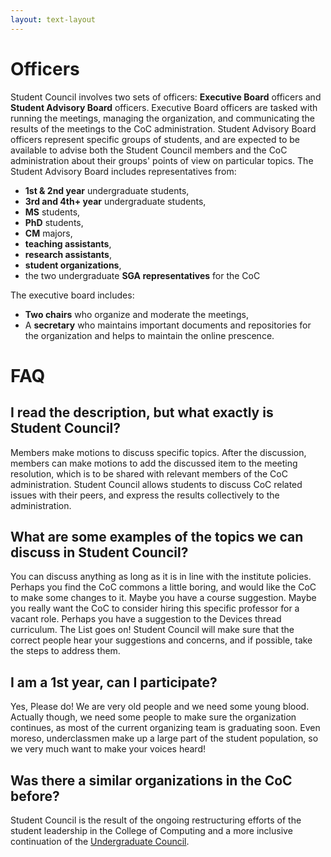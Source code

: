 ```yaml
---
layout: text-layout
---
```


# Officers

Student Council involves two sets of officers: **Executive Board** officers and **Student Advisory Board** officers. Executive Board officers are tasked with running the meetings, managing the organization, and communicating the results of the meetings to the CoC administration. Student Advisory Board officers represent specific groups of students, and are expected to be available to advise both the Student Council members and the CoC administration about their groups' points of view on particular topics. The Student Advisory Board includes representatives from:

- **1st & 2nd year** undergraduate students,
- **3rd and 4th+ year** undergraduate students,
- **MS** students,
- **PhD** students,
- **CM** majors,
- **teaching assistants**,
- **research assistants**,
- **student organizations**,
- the two undergraduate **SGA representatives** for the CoC

The executive board includes:

- **Two chairs** who organize and moderate the meetings,
- A **secretary** who maintains important documents and repositories for the organization and helps to maintain the online prescence.

# FAQ

## I read the description, but what exactly is Student Council?

Members make motions to discuss specific topics. After the discussion, members can make motions to add the discussed item to the meeting resolution, which is to be shared with relevant members of the CoC administration. Student Council allows students to discuss CoC related issues with their peers, and express the results collectively to the administration.

## What are some examples of the topics we can discuss in Student Council?

You can discuss anything as long as it is in line with the institute policies. Perhaps you find the CoC commons a little boring, and would like the CoC to make some changes to it. Maybe you have a course suggestion. Maybe you really want the CoC to consider hiring this specific professor for a vacant role. Perhaps you have a suggestion to the Devices thread curriculum. The List goes on! Student Council will make sure that the correct people hear your suggestions and concerns, and if possible, take the steps to address them.

## I am a 1st year, can I participate?

Yes, Please do! We are very old people and we need some young blood. Actually though, we need some people to make sure the organization continues, as most of the current organizing team is graduating soon. Even moreso, underclassmen make up a large part of the student population, so we very much want to make your voices heard!

## Was there a similar organizations in the CoC before?

Student Council is the result of the ongoing restructuring efforts of the student leadership in the College of Computing and a more inclusive continuation of the <a href="https://ucouncil.github.io/">Undergraduate Council</a>.

